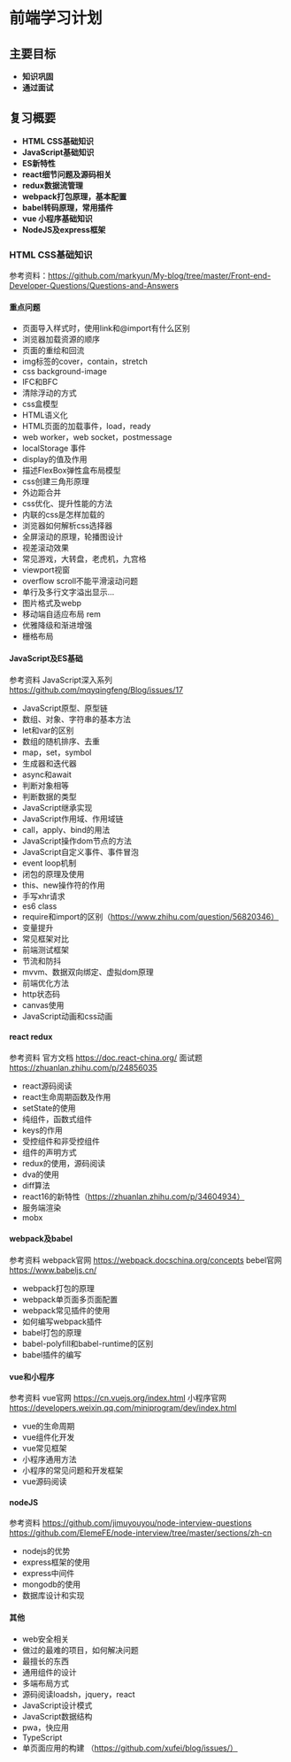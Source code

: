 
# 前端学习计划

## 主要目标

- **知识巩固**
- **通过面试**


## 复习概要

- **HTML CSS基础知识**
- **JavaScript基础知识**
- **ES新特性**
- **react细节问题及源码相关**
- **redux数据流管理**
- **webpack打包原理，基本配置**
- **babel转码原理，常用插件**
- **vue 小程序基础知识**
- **NodeJS及express框架**

### HTML CSS基础知识

参考资料：https://github.com/markyun/My-blog/tree/master/Front-end-Developer-Questions/Questions-and-Answers

#### 重点问题

- 页面导入样式时，使用link和@import有什么区别
- 浏览器加载资源的顺序
- 页面的重绘和回流
- img标签的cover，contain，stretch
- css background-image
- IFC和BFC
- 清除浮动的方式
- css盒模型
- HTML语义化
- HTML页面的加载事件，load，ready
- web worker，web socket，postmessage
- localStorage 事件
- display的值及作用
- 描述FlexBox弹性盒布局模型
- css创建三角形原理
- 外边距合并
- css优化、提升性能的方法
- 内联的css是怎样加载的
- 浏览器如何解析css选择器
- 全屏滚动的原理，轮播图设计
- 视差滚动效果
- 常见游戏，大转盘，老虎机，九宫格
- viewport视窗
- overflow scroll不能平滑滚动问题
- 单行及多行文字溢出显示...
- 图片格式及webp
- 移动端自适应布局 rem
- 优雅降级和渐进增强
- 栅格布局

#### JavaScript及ES基础

参考资料
	JavaScript深入系列	https://github.com/mqyqingfeng/Blog/issues/17

- JavaScript原型、原型链
- 数组、对象、字符串的基本方法
- let和var的区别
- 数组的随机排序、去重
- map，set，symbol
- 生成器和迭代器
- async和await
- 判断对象相等
- 判断数据的类型
- JavaScript继承实现
- JavaScript作用域、作用域链
- call，apply、bind的用法
- JavaScript操作dom节点的方法
- JavaScript自定义事件、事件冒泡
- event loop机制
- 闭包的原理及使用
- this、new操作符的作用
- 手写xhr请求
- es6 class
- require和import的区别（https://www.zhihu.com/question/56820346）
- 变量提升
- 常见框架对比
- 前端测试框架
- 节流和防抖
- mvvm、数据双向绑定、虚拟dom原理
- 前端优化方法
- http状态码
- canvas使用
- JavaScript动画和css动画

#### react redux

参考资料
官方文档 https://doc.react-china.org/
面试题 https://zhuanlan.zhihu.com/p/24856035

- react源码阅读
- react生命周期函数及作用
- setState的使用
- 纯组件，函数式组件
- keys的作用
- 受控组件和非受控组件
- 组件的声明方式
- redux的使用，源码阅读
- dva的使用
- diff算法
- react16的新特性（https://zhuanlan.zhihu.com/p/34604934）
- 服务端渲染
- mobx

#### webpack及babel

参考资料
webpack官网 https://webpack.docschina.org/concepts
bebel官网 https://www.babeljs.cn/

- webpack打包的原理
- webpack单页面多页面配置
- webpack常见插件的使用
- 如何编写webpack插件
- babel打包的原理
- babel-polyfill和babel-runtime的区别
- babel插件的编写

#### vue和小程序

参考资料
vue官网 https://cn.vuejs.org/index.html
小程序官网 https://developers.weixin.qq.com/miniprogram/dev/index.html

- vue的生命周期
- vue组件化开发
- vue常见框架
- 小程序通用方法
- 小程序的常见问题和开发框架
- vue源码阅读


#### nodeJS

参考资料
https://github.com/jimuyouyou/node-interview-questions
https://github.com/ElemeFE/node-interview/tree/master/sections/zh-cn

- nodejs的优势
- express框架的使用
- express中间件
- mongodb的使用
- 数据库设计和实现


#### 其他

- web安全相关
- 做过的最难的项目，如何解决问题
- 最擅长的东西
- 通用组件的设计
- 多端布局方式
- 源码阅读loadsh，jquery，react
- JavaScript设计模式
- JavaScript数据结构
- pwa，快应用
- TypeScript
- 单页面应用的构建 （https://github.com/xufei/blog/issues/）
